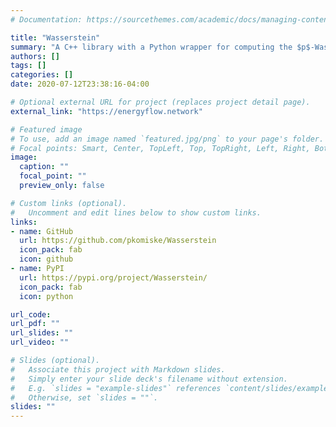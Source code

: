 ```yaml
---
# Documentation: https://sourcethemes.com/academic/docs/managing-content/

title: "Wasserstein"
summary: "A C++ library with a Python wrapper for computing the $p$-Wasserstein distances, known as the Earth Mover's Distance for $p=1$ and the Energy Mover's Distance in particle physics."
authors: []
tags: []
categories: []
date: 2020-07-12T23:38:16-04:00

# Optional external URL for project (replaces project detail page).
external_link: "https://energyflow.network"

# Featured image
# To use, add an image named `featured.jpg/png` to your page's folder.
# Focal points: Smart, Center, TopLeft, Top, TopRight, Left, Right, BottomLeft, Bottom, BottomRight.
image:
  caption: ""
  focal_point: ""
  preview_only: false

# Custom links (optional).
#   Uncomment and edit lines below to show custom links.
links:
- name: GitHub
  url: https://github.com/pkomiske/Wasserstein
  icon_pack: fab
  icon: github
- name: PyPI
  url: https://pypi.org/project/Wasserstein/
  icon_pack: fab
  icon: python

url_code:
url_pdf: ""
url_slides: ""
url_video: ""

# Slides (optional).
#   Associate this project with Markdown slides.
#   Simply enter your slide deck's filename without extension.
#   E.g. `slides = "example-slides"` references `content/slides/example-slides.md`.
#   Otherwise, set `slides = ""`.
slides: ""
---
```

